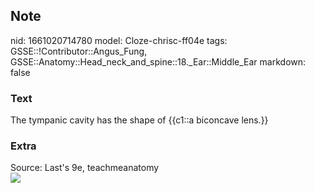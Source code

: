 ## Note
nid: 1661020714780
model: Cloze-chrisc-ff04e
tags: GSSE::!Contributor::Angus_Fung, GSSE::Anatomy::Head_neck_and_spine::18._Ear::Middle_Ear
markdown: false

### Text
The tympanic cavity has the shape of {{c1::a biconcave lens.}}

### Extra
<div>
  Source: Last's 9e, teachmeanatomy
</div>
<div><img src= 
"The-Two-Parts-of-the-Middle-Ear-Tympanic-Cavity-and-Epitympanic-Recess.-Labelled-diagram.jpg"></div>
